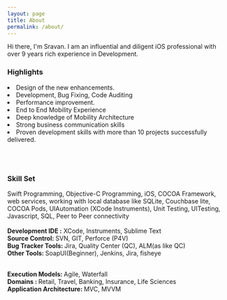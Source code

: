 ```yaml
---
layout: page
title: About
permalink: /about/
---
```


Hi there, I'm Sravan. I am an influential and diligent iOS professional with over 9 years rich experience in Development.

<H3>Highlights</h3>
<li> Design of the new enhancements.
<li> Development, Bug Fixing, Code Auditing
<li> Performance improvement.
<li> End to End Mobility Experience
<li> Deep knowledge of Mobility Architecture
<li> Strong business communication skills
<li> Proven development skills with more than 10 projects successfully delivered.

<BR><BR>
<h3>Skill Set</h3> 
Swift Programming, Objective-C Programming, iOS, COCOA Framework, web services, working with local database like SQLite, Couchbase lite, COCOA Pods, UIAutomation (XCode Instruments), Unit Testing, UITesting, Javascript, SQL, Peer to Peer connectivity
<br>
<br><b>Development IDE :</b> XCode, Instruments, Sublime Text
<br><b>Source Control: </b>SVN, GIT, Perforce (P4V)
<br><b>Bug Tracker Tools: </b>Jira, Quality Center (QC), ALM(as like QC)
<br><b>Other Tools: </b>SoapUI(Beginner), Jenkins, Jira, fisheye

<br><b>Execution Models: </b>Agile, Waterfall
<br><b>Domains : </b>Retail, Travel, Banking, Insurance, Life Sciences
<br><b>Application Architecture: </b>MVC, MVVM

